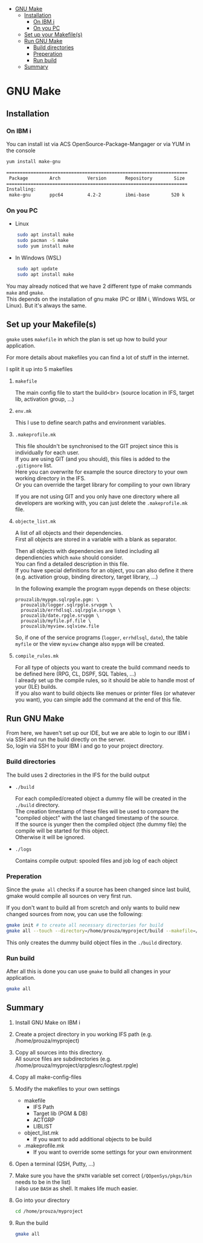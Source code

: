 - [GNU Make](#gnu-make)
  - [Installation](#installation)
    - [On IBM i](#on-ibm-i)
    - [On you PC](#on-you-pc)
  - [Set up your Makefile(s)](#set-up-your-makefiles)
  - [Run GNU Make](#run-gnu-make)
    - [Build directories](#build-directories)
    - [Preperation](#preperation)
    - [Run build](#run-build)
  - [Summary](#summary)


# GNU Make

## Installation 

### On IBM i

You can install ist via ACS OpenSource-Package-Mangager or via YUM in the console
```sh
yum install make-gnu

===================================================================
 Package        Arch          Version       Repository        Size
===================================================================
Installing:
 make-gnu       ppc64         4.2-2         ibmi-base        520 k
```

### On you PC

* Linux
  
```sh
    sudo apt install make
    sudo pacman -S make
    sudo yum install make
```

* In Windows (WSL)
  
```sh
    sudo apt update
    sudo apt install make
```


You may already noticed that we have 2 different type of make commands ```make``` and ```gmake```.<br/>
This depends on the installation of gnu make (PC or IBM i, Windows WSL or Linux). But it's always the same.

## Set up your Makefile(s)

```gmake``` uses ```makefile``` in which the plan is set up how to build your application.

For more details about makefiles you can find a lot of stuff in the internet.

I split it up into 5 makefiles

1. ```makefile```

    The main config file to start the build<br\> 
    (source location in IFS, target lib, activation group, ...)

2. ```env.mk```

    This I use to define search paths and environment variables.

3. ```.makeprofile.mk```

    This file shouldn't be synchronised to the GIT project since this is individually for each user.<br/>
    If you are using GIT (and you should), this files is added to the ```.gitignore``` list.<br/>
    Here you can overwrite for example the source directory to your own working directory in the IFS.<br/>
    Or you can override the target library for compiling to your own library

    If you are not using GIT and you only have one directory where all developers are working with, you can just delete the ```.makeprofile.mk``` file.

4. ```objecte_list.mk```

    A list of all objects and their dependencies.<br/>
    First all objects are stored in a variable with a blank as separator.

    Then all objects with dependencies are listed including all dependiencies which ```make``` should consider.<br/>
    You can find a detailed description in this file.<br/>
    If you have special definitions for an object, you can also define it there (e.g. activation group, binding directory, target library, ...)

    In the following example the program ```mypgm``` depends on these objects:
    ```
    prouzalib/mypgm.sqlrpgle.pgm: \
      prouzalib/logger.sqlrpgle.srvpgm \
      prouzalib/errhdlsql.sqlrpgle.srvpgm \
      prouzalib/date.rpgle.srvpgm \
      prouzalib/myfile.pf.file \
      prouzalib/myview.sqlview.file
    ```
    So, if one of the service programs (```logger```, ```errhdlsql```, ```date```), the table ```myfile``` or the view ```myview``` change also ```mypgm``` will be created.

5. ```compile_rules.mk```

    For all type of objects you want to create the build command needs to be defined here (RPG, CL, DSPF, SQL Tables, ...)<br/>
    I already set up the compile rules, so it should be able to handle most of your (ILE) builds.<br/>
    If you also want to build objects like menues or printer files (or whatever you want), you can simple add the command at the end of this file.

## Run GNU Make

From here, we haven't set up our IDE, but we are able to login to our IBM i via SSH and run the build directly on the server.<br/>
So, login via SSH to your IBM i and go to your project directory.

### Build directories
The build uses 2 directories in the IFS for the build output

* ```./build```
  
    For each compiled/created object a dummy file will be created in the ```./build``` directory.<br/>
    The creation timestamp of these files will be used to compare the "compiled object" with the last changed timestamp of the source.<br/>
    If the source is yunger then the compiled object (the dummy file) the compile will be started for this object.<br/>
    Otherwise it will be ignored.

* ```./logs```

    Contains compile output: spooled files and job log of each object


### Preperation
Since the ```gmake all``` checks if a source has been changed since last build, gmake would compile all sources on very first run.

If you don't want to build all from scretch and only wants to build new changed sources from now, you can use the following:
```sh
gmake init # to create all necessary directories for build
gmake all --touch --directory=/home/prouza/myproject/build --makefile=/home/prouza/myproject/makefile
```
This only creates the dummy build object files in the ```./build``` directory.

### Run build

After all this is done you can use ```gmake``` to build all changes in your application.
```sh
gmake all
```


## Summary

1. Install GNU Make on IBM i
2. Create a project directory in you working IFS path (e.g. /home/prouza/myproject)
3. Copy all sources into this directory.<br/>
All source files are subdirectories (e.g. /home/prouza/myproject/qrpglesrc/logtest.rpgle)
4. Copy all make-config-files
5. Modify the makefiles to your own settings
   * makefile
     * IFS Path
     * Target lib (PGM & DB)
     * ACTGRP
     * LIBLIST
   * object_list.mk
     * If you want to add additional objects to be build
   * .makeprofile.mk
     * If you want to override some settings for your own environment
6. Open a terminal (QSH, Putty, ...)
7. Make sure you have the ```$PATH``` variable set correct (```/QOpenSys/pkgs/bin``` needs to be in the list)<br/>
I also use ```BASH``` as shell. It makes life much easier.
8. Go into your directory

    ```sh
    cd /home/prouza/myproject
    ```
9.  Run the build

    ```sh
    gmake all
    ```
